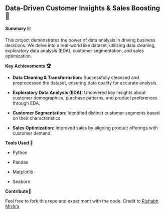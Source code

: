 ##  Data-Driven Customer Insights & Sales Boosting:rocket:

  
**Summary :chart:**

This project demonstrates the power of data analysis in driving business decisions. We delve into a real-world like dataset, utilizing data cleaning, exploratory data analysis (EDA), customer segmentation, and sales optimization.

**Key Achievements :trophy:**

-  **Data Cleaning & Transformation:** Successfully cleansed and preprocessed the dataset, ensuring data quality for accurate analysis.

-  **Exploratory Data Analysis (EDA):** Uncovered key insights about customer demographics, purchase patterns, and product preferences through EDA.

-  **Customer Segmentation:** Identified distinct customer segments based on their characteristics

-  **Sales Optimization:** Improved sales by aligning product offerings with customer demand.

**Tools Used :wrench:**

- Python

- Pandas

- Matplotlib

- Seaborn


**Contribute:handshake:**

  

Feel free to fork this repo and experiment with the code. Credit to [Rishabh Mishra](https://github.com/rishabhnmishra/Python_Diwali_Sales_Analysis)
